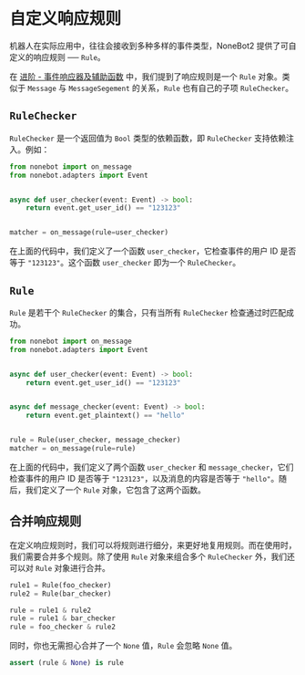 # 自定义响应规则

机器人在实际应用中，往往会接收到多种多样的事件类型，NoneBot2 提供了可自定义的响应规则 ── `Rule`。

在 [进阶 - 事件响应器及辅助函数](../../进阶/功能/事件响应器及辅助函数.md#事件响应规则-rule) 中，我们提到了响应规则是一个 `Rule` 对象。类似于 `Message` 与 `MessageSegement` 的关系，`Rule` 也有自己的子项 `RuleChecker`。

## `RuleChecker`

`RuleChecker` 是一个返回值为 `Bool` 类型的依赖函数，即 `RuleChecker` 支持依赖注入。例如：

```python {4-5}
from nonebot import on_message
from nonebot.adapters import Event


async def user_checker(event: Event) -> bool:
    return event.get_user_id() == "123123"


matcher = on_message(rule=user_checker)
```

在上面的代码中，我们定义了一个函数 `user_checker`，它检查事件的用户 ID 是否等于 `"123123"`。这个函数 `user_checker` 即为一个 `RuleChecker`。

## `Rule`

`Rule` 是若干个 `RuleChecker` 的集合，只有当所有 `RuleChecker` 检查通过时匹配成功。

```python {4-5,7-8,10}
from nonebot import on_message
from nonebot.adapters import Event


async def user_checker(event: Event) -> bool:
    return event.get_user_id() == "123123"


async def message_checker(event: Event) -> bool:
    return event.get_plaintext() == "hello"


rule = Rule(user_checker, message_checker)
matcher = on_message(rule=rule)
```

在上面的代码中，我们定义了两个函数 `user_checker` 和 `message_checker`，它们检查事件的用户 ID 是否等于 `"123123"`，以及消息的内容是否等于 `"hello"`。随后，我们定义了一个 `Rule` 对象，它包含了这两个函数。

## 合并响应规则

在定义响应规则时，我们可以将规则进行细分，来更好地复用规则。而在使用时，我们需要合并多个规则。除了使用 `Rule` 对象来组合多个 `RuleChecker` 外，我们还可以对 `Rule` 对象进行合并。

```python {4-6}
rule1 = Rule(foo_checker)
rule2 = Rule(bar_checker)

rule = rule1 & rule2
rule = rule1 & bar_checker
rule = foo_checker & rule2
```

同时，你也无需担心合并了一个 `None` 值，`Rule` 会忽略 `None` 值。

```python
assert (rule & None) is rule
```
